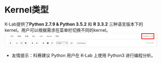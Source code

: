 # Kernel类型

K-Lab提供了**Python 2.7.9 & Python 3.5.2** 和 **R 3.3.2** 三种语言版本下的kernel。用户可以根据需求在菜单栏切换不同的kernel。
![image description](/image/kernel.png)

* 友情提示：科赛建议 Python 用户在 K-Lab 上使用 Python3 进行编程分析。
